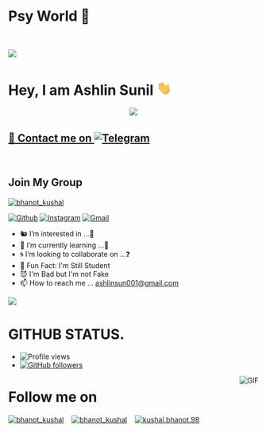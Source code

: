 # Psy World 🍁

# <img src="https://i.pinimg.com/originals/01/63/6c/01636c5434cd0462086620c60fdfec16.gif" width="50px">
# Hey, I am Ashlin Sunil <img src="https://raw.githubusercontent.com/ABSphreak/ABSphreak/master/gifs/Hi.gif" width="30px">

<a href="https://t.me/tz_me_ash">
<p align="center">
  <img src="https://telegra.ph/file/6da9d6d719a7f25461ffa.jpg">
</p>


## 🍄 Contact me on [![Telegram](https://img.shields.io/badge/telegram-1b77FF.svg?style=for-the-badge&logo=telegram)](https://t.me/tz_me_ash) 
<br>
<!-- Your badges
You can use the website to generate badges: https://shields.io/
-->

## Join My Group
<a href="https://t.me/magiclmush" target="blank"><img align="center" src="https://upload-icon.s3.us-east-2.amazonaws.com/uploads/icons/png/1766858341556105723-512.png" alt="bhanot_kushal" height="40" width="40" /></a> &nbsp;&nbsp;
<!-- Your support, if you have it 
I created these images, feel free to use them.
-->

[![Github](https://img.shields.io/badge/-Github-000?style=flat&logo=Github&logoColor=white)](https://github.com/tz-ash)
[![Instagram](https://img.shields.io/badge/-Instagram-c13584?style=flat&labelColor=c13584&logo=instagram&logoColor=white)](https://www.instagram.com)
[![Gmail](https://img.shields.io/badge/-Gmail-c14438?style=flat&logo=Gmail&logoColor=white)](ashlin:ashlinsunil001@gmail.com)
&nbsp;


- 🐿️ I’m interested in ...🍄
- 🦄 I’m currently learning ...🤔
- 🌀 I’m looking to collaborate on ...❓
- 👻 Fun Fact: I'm Still Student
- 😈 I'm Bad but I'm not Fake
- 📫 How to reach me ...  ashlinsun001@gmail.com

[![](https://github.com/saadeghi/saadeghi/blob/master/dino.gif)](#)


# GITHUB STATUS.
- ![Profile views](https://gpvc.arturio.dev/tz-ash)
- [![GitHub followers](https://img.shields.io/github/followers/tz-ash.svg?style=social&label=Follow&maxAge=2592000)](https://github.com/tz-ash?tab=followers)
<img align="right" alt="GIF" src="https://i.pinimg.com/originals/e4/26/70/e426702edf874b181aced1e2fa5c6cde.gif" />

<!---
tz-ash/tz-ash is a ✨ special ✨ repository because its `README.md` (this file) appears on your GitHub profile.
You can click the Preview link to take a look at your changes.
--->
 
# Follow me on
<p align="left">
<a href="https://t.me/tz_me_ash" target="blank"><img align="center" src="https://upload-icon.s3.us-east-2.amazonaws.com/uploads/icons/png/1766858341556105723-512.png" alt="bhanot_kushal" height="40" width="40" /></a> &nbsp;&nbsp;
<a href="https://www.instagram.com/tz_.ash" target="blank"><img align="center" src="https://github.com/th3unkn0n/extra/blob/master/.img/ig.png" alt="bhanot_kushal" height="40" width="40" /></a> &nbsp;&nbsp;
<a href="https://www.facebook.com/ashlin.sunil.33" target="blank"><img align="center" src="https://cdn.jsdelivr.net/npm/simple-icons@3.0.1/icons/facebook.svg" alt="kushal.bhanot.98" height="40" width="40" /></a> &nbsp;&nbsp;
</p>

